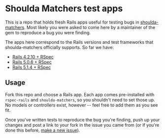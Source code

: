 # Shoulda Matchers test apps

This is a repo that holds fresh Rails apps useful for testing bugs in
[shoulda-matchers]. Most likely you were asked to come here by a maintainer of
the gem to reproduce a bug you were finding.

The apps here correspond to the Rails versions and test frameworks that
shoulda-matchers officially supports. So far we have:

* [Rails 4.2.10 + RSpec](rails-4-2-and-rspec)
* [Rails 5.0.6 + RSpec](rails-5-0-and-rspec)
* [Rails 5.1.4 + RSpec](rails-5-1-and-rspec)

## Usage

Fork this repo and choose a Rails app. Each app comes pre-installed with
`rspec-rails` and `shoulda-matchers`, so you shouldn't need to set those up. No
models or controllers exist, however -- feel free to add them as you see fit.

Once you've written tests to reproduce the bug you're finding, push up your
changes and post a link to your fork in the issue you came from (or if you're
done this before, [make a new issue]).

[shoulda-matchers]: http://github.com/thoughtbot/shoulda-matchers
[make a new issue]: http://github.com/thoughtbot/shoulda-matchers/issues/new
